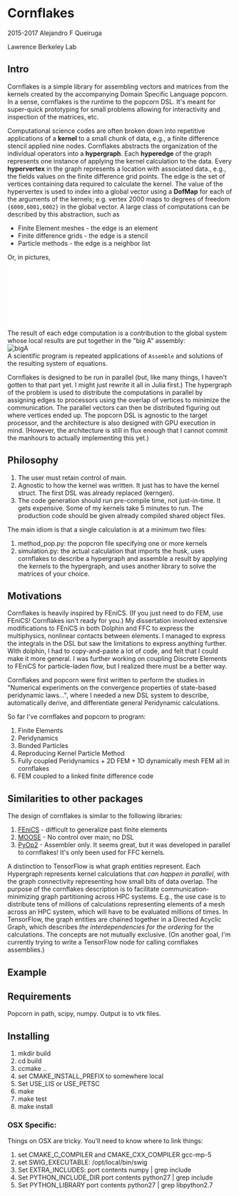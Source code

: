 Cornflakes
==========

2015-2017 Alejandro F Queiruga

Lawrence Berkeley Lab

Intro
-----

Cornflakes is a simple library for assembling
vectors and matrices from the kernels created by the accompanying
Domain Specific Language popcorn. In a sense, cornflakes
is the runtime to the popcorn DSL.
It's meant for super-quick prototyping for small problems
allowing for interactivity and inspection of the matrices,
etc.


Computational science codes are often broken down into repetitive applications of a **kernel** to a small chunk of data, e.g., a finite difference stencil applied nine nodes. Cornflakes abstracts the organization of the individual operators into a **hypergraph**. Each **hyperedge** of the graph represents one instance of applying the kernel calculation to the data.
Every **hypervertex** in the graph represents a location with associated data., e.g., the fields values on the finite difference grid points. The edge is the set of vertices containing data required to calculate the kernel. The value of the hypervertex is used to index into a global vector using a **DofMap** for each of the arguments of the kernels; e.g. vertex 2000 maps to degrees of freedom `{6000,6001,6002}` in the global vector. A large class of computations can be described by this abstraction, such as
- Finite Element meshes - the edge is an element
- Finite difference grids - the edge is a stencil
- Particle methods - the edge is a neighbor list

Or, in pictures,  
![hypergraphs](doc/figures/hypergraphs.pdf)  
 The result of each edge computation is a contribution to the global system whose local results are put together in the "big A" assembly:  
![bigA](
  http://latex.codecogs.com/gif.latex?\dpi{120}&space;\large&space;\mathbf{K}=\underset{\mathtt{edge}\in\mathcal{H}}&space;{\operatorname{\raisebox{-5pt}{\mbox{&space;\Huge&space;\textsf{\textbf{A}}}}}}&space;\mathbf{k}\left%28u\left[\mathtt{edge}\right]\right%29
  )  
A scientific program is repeated applications of `Assemble` and solutions of the resulting system of equations.

Cornflakes is designed to be run in parallel (but, like many things,
I haven't gotten to that part yet. I might just rewrite it
all in Julia first.)  The hypergraph of the problem is used to distribute the computations in parallel by assigning edges to processors using the overlap of vertices to minimize the communication. The parallel vectors can then be distributed figuring out where vertices ended up. The popcorn DSL is agnostic to the target processor, and the architecture is also designed with GPU execution in mind. (However, the architecture is still in flux enough that I cannot commit the manhours to actually implementing this yet.)

Philosophy
----------

1. The user must retain control of main.
2. Agnostic to how the kernel was written. It just has to have
the kernel struct. The first DSL was already replaced (kerngen).
3. The code generation should run pre-compile time, not just-in-time.
It gets expensive. Some of my kernels take 5 minutes to run. The
production code should be given already compiled shared object files.

The main idiom is that a single calculation  is at a minimum two files:  

1. method\_pop.py: the popcron file specifying one or more kernels
2. simulation.py: the actual calculation that imports the husk,
uses cornflakes to describe a hypergraph and assemble a result by
applying the kernels to the hypergraph, and uses another library
to solve the matrices of your choice.

Motivations
-----------

Cornflakes is heavily inspired by FEniCS. (If you just need to do FEM, use FEniCS!
Cornflakes isn't ready for you.) My dissertation involved extensive modifications
to FEniCS in both Dolphin and FFC to express the multiphysics, nonlinear contacts
between elements. I managed to express the integrals in the DSL but saw the limitations
to express anything further. With dolphin, I had to copy-and-paste a lot of code, and
felt that I could make it more general.
I was further working on coupling Discrete Elements to FEniCS for particle-laden flow,
but I realized there must be a better way.

Cornflakes and popcorn were first written to perform the studies in
"Numerical experiments on the convergence properties of state-based peridynamic laws...",
where I needed a new DSL system to describe, automatically derive, and differentiate
general Peridynamic calculations.

So far I've cornflakes and popcorn to program:

1. Finite Elements
1. Peridynamics
1. Bonded Particles
1. Reproducing Kernel Particle Method
1. Fully coupled Peridynamics + 2D FEM + 1D dynamically mesh FEM all in cornflakes
1. FEM coupled to a linked finite difference code


Similarities to other packages
------------------------------

The design of cornflakes is similar to the following libraries:

1. [FEniCS](http://fenicsproject.org) - difficult to generalize past finite elements
1. [MOOSE](http://mooseframework.org) - No control over main; no DSL
1. [PyOp2](https://github.com/OP2/PyOP2) - Assembler only. It seems great, but it was developed in parallel to cornflakes! It's only been used for FFC kernels.


A distinction to TensorFlow is what graph entities represent. Each Hypergraph represents
kernel calculations that _can happen in parallel_, with the graph connectivity representing
how small bits of data overlap. The purpose of the cornflakes description is to facilitate
communication-minimizing graph partitioning across HPC systems. E.g., the use case is to
distribute tens of millions of calculations representing elements of a mesh across an HPC system,
which will have to be evaluated millions of times. In TensorFlow, the graph entities are chained
together in a Directed Acyclic Graph, which describes _the interdependencies for the ordering_ for
the calculations. The concepts are not mutually exclusive. (On another goal, I'm currently
trying to write a TensorFlow node for calling cornflakes assemblies.)



Example
-------


Requirements
------------

Popcorn in path, scipy, numpy. Output is to vtk files.

Installing
--------

1. mkdir build
2. cd build
3. ccmake ..
4. set CMAKE_INSTALL_PREFIX to somewhere local
5. Set USE_LIS or USE_PETSC
6. make
7. make test
8. make install

### OSX Specific:

Things on OSX are tricky. You'll need to know where to link things:

1. set CMAKE_C_COMPILER and CMAKE_CXX_COMPILER gcc-mp-5
2. set SWIG_EXECUTABLE:
/opt/local/bin/swig
3. Set EXTRA_INCLUDES:
port contents numpy | grep include
4. Set PYTHON_INCLUDE_DIR
port contents python27 | grep include
5. Set PYTHON_LIBRARY
port contents python27 | grep libpython2.7
